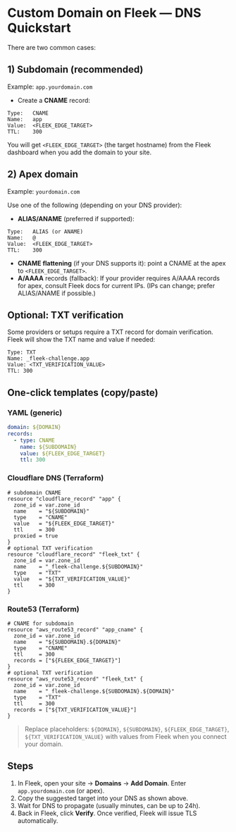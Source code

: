 # Custom Domain on Fleek — DNS Quickstart

There are two common cases:

## 1) Subdomain (recommended)
Example: `app.yourdomain.com`

- Create a **CNAME** record:
```
Type:   CNAME
Name:   app
Value:  <FLEEK_EDGE_TARGET>
TTL:    300
```
You will get `<FLEEK_EDGE_TARGET>` (the target hostname) from the Fleek dashboard when you add the domain to your site.

## 2) Apex domain
Example: `yourdomain.com`

Use one of the following (depending on your DNS provider):

- **ALIAS/ANAME** (preferred if supported):
```
Type:   ALIAS (or ANAME)
Name:   @
Value:  <FLEEK_EDGE_TARGET>
TTL:    300
```
- **CNAME flattening** (if your DNS supports it): point a CNAME at the apex to `<FLEEK_EDGE_TARGET>`.
- **A/AAAA** records (fallback): If your provider requires A/AAAA records for apex, consult Fleek docs for current IPs. (IPs can change; prefer ALIAS/ANAME if possible.)

## Optional: TXT verification
Some providers or setups require a TXT record for domain verification. Fleek will show the TXT name and value if needed:
```
Type: TXT
Name: _fleek-challenge.app
Value: <TXT_VERIFICATION_VALUE>
TTL: 300
```

## One-click templates (copy/paste)

### YAML (generic)
```yaml
domain: ${DOMAIN}
records:
  - type: CNAME
    name: ${SUBDOMAIN}
    value: ${FLEEK_EDGE_TARGET}
    ttl: 300
```

### Cloudflare DNS (Terraform)
```hcl
# subdomain CNAME
resource "cloudflare_record" "app" {
  zone_id = var.zone_id
  name    = "${SUBDOMAIN}"
  type    = "CNAME"
  value   = "${FLEEK_EDGE_TARGET}"
  ttl     = 300
  proxied = true
}
# optional TXT verification
resource "cloudflare_record" "fleek_txt" {
  zone_id = var.zone_id
  name    = "_fleek-challenge.${SUBDOMAIN}"
  type    = "TXT"
  value   = "${TXT_VERIFICATION_VALUE}"
  ttl     = 300
}
```

### Route53 (Terraform)
```hcl
# CNAME for subdomain
resource "aws_route53_record" "app_cname" {
  zone_id = var.zone_id
  name    = "${SUBDOMAIN}.${DOMAIN}"
  type    = "CNAME"
  ttl     = 300
  records = ["${FLEEK_EDGE_TARGET}"]
}
# optional TXT verification
resource "aws_route53_record" "fleek_txt" {
  zone_id = var.zone_id
  name    = "_fleek-challenge.${SUBDOMAIN}.${DOMAIN}"
  type    = "TXT"
  ttl     = 300
  records = ["${TXT_VERIFICATION_VALUE}"]
}
```

> Replace placeholders: `${DOMAIN}`, `${SUBDOMAIN}`, `${FLEEK_EDGE_TARGET}`, `${TXT_VERIFICATION_VALUE}` with values from Fleek when you connect your domain.

## Steps
1. In Fleek, open your site → **Domains** → **Add Domain**. Enter `app.yourdomain.com` (or apex).
2. Copy the suggested target into your DNS as shown above.
3. Wait for DNS to propagate (usually minutes, can be up to 24h).
4. Back in Fleek, click **Verify**. Once verified, Fleek will issue TLS automatically.
